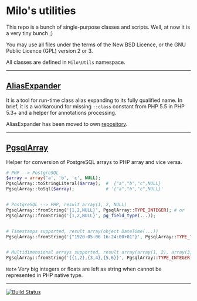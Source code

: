 Milo's utilities
================
This repo is a bunch of single-purpose classes and scripts. Well, at now it is a very tiny bunch ;)

You may use all files under the terms of the New BSD Licence, or the GNU Public Licence (GPL) version 2 or 3.

All classes are defined in `Milo\Utils` namespace.


------


[AliasExpander]()
-----------------
It is a tool for run-time class alias expanding to its fully qualified name. In brief, it is a workaround for missing `::class` constant from PHP 5.5 in PHP 5.3+ and a helper for annotations processing.

AliasExpander has been moved to own [repository](https://github.com/milo/alias-expander).


------


[PgsqlArray](https://github.com/milo/utils/blob/master/Utils/PgsqlArray.php)
----------------------------------------------------------------------------
Helper for conversion of PostgreSQL arrays to PHP array and vice versa.

```php
# PHP --> PostgreSQL
$array = array('a', 'b', 'c', NULL);
PgsqlArray::toStringLiteral($array);  #  {"a","b","c",NULL}
PgsqlArray::toSql($array);            # '{"a","b","c",NULL}'


# PostgreSQL --> PHP, result array(1, 2, NULL)
PgsqlArray::fromString('{1,2,NULL}', PgsqlArray::TYPE_INTEGER); # or
PgsqlArray::fromString('{1,2,NULL}', pg_field_type(...));


# Timestamps supported, result array(object DateTime(...))
PgsqlArray::fromString('{"1920-05-06 16:24:00+01"}', PgsqlArray::TYPE_TIMESTAMP_TZ);


# Multidimensional arrays supported, result array(array(1, 2), array(3, 4), array(5, 6))
PgsqlArray::fromString('{{1,2},{3,4},{5,6}}', PgsqlArray::TYPE_INTEGER);
```

`Note` Very big integers or floats are left as string when cannot be represented in PHP native type.


------


[![Build Status](https://travis-ci.org/milo/utils.png?branch=master)](https://travis-ci.org/milo/utils)
